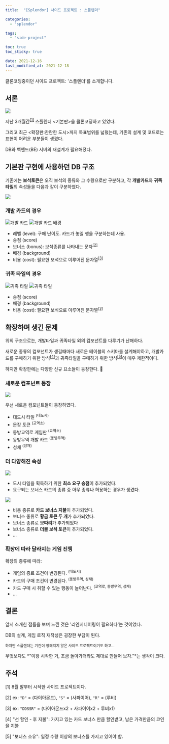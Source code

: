 ```yaml
---
title:  "[Splendor] 사이드 프로젝트 : 스플렌더"

categories:
  - "splendor"

tags:
  - "side-project"

toc: true
toc_sticky: true

date: 2021-12-16
last_modified_at: 2021-12-18
---
```


클론코딩중이던 사이드 프로젝트: '스플렌더'를 소개합니다.

<!-- more -->

## 서론

![](/assets/images/2021-12-17-splendor-legacy-development.png)

지난 3개월간<sup>[[1]](#fn-1)</sup> 스플렌더 &lt;기본판&gt;을 클론코딩하고 있었다.

그리고 최근 &lt;확장판:찬란한 도시&gt;까지 목표범위를 넓혔는데,
기존의 설계 및 코드로는 표현이 어려운 부분들이 생겼다.

DB와 백엔드(BE) 서버의 재설계가 필요해졌다.

## 기본판 구현에 사용하던 DB 구조

<!--

> <details><summary>DB 구조를 간단히 표현한 표 보기</summary>
> <br>
>
> | users            | games       | cards      | gamecards   | tiles      | gametiles   | coins  | gamecoins   |
> | ---------------- | ----------- | ---------- | ----------- | ---------- | ----------- | ------ | ----------- |
> | id               | id          | id         | id          | id         | id          | id     | id          |
> | username         | host_id     | score      | card_id     | score      | tile_id     | gem_id | coin_id     |
> | game_id          | title       | background | owner_id    | background | owner_id    |        | owner_id    |
> | next_player      | min_players | costs      | is_selected | costs      | is_selected |        | is_selected |
> | is_online        | max_players | level      |             |            |             |        |             |
> | is_player        | is_ingame   | bonus      |             |            |             |        |             |
> | is_playing       |             |            |             |            |             |        |             |
> | is_round_starter |             |            |             |            |             |        |             |
>
> 기존에는 너무 비효율적인 구조
>
> </details>

-->

기존에는 **보석토큰**은 오직 보석의 종류와 그 수량으로만 구분하고,
각 **개발카드**와 **귀족타일**의 속성들을 다음과 같이 구분하였다.

![](/assets/images/2021-12-16-legacy-properties.png)

### 개발 카드의 경우

![개발 카드](/assets/images/2021-12-18-development-card.png)
![개발 카드 배경](/assets/images/2021-12-18-development-card-backflip.png)

* 레벨 (level): 구매 난이도. 카드가 놓일 행을 구분하는데 사용.
* 승점 (score)
* 보너스 (bonus): 보석종류를 나타내는 문자<sup>[[2]](#fn-2)</sup>
* 배경 (background)
* 비용 (cost): 필요한 보석으로 이루어진 문자열<sup>[[3]](#fn-3)</sup>

### 귀족 타일의 경우

![귀족 타일](/assets/images/2021-12-18-noble-tile.png)
![귀족 타일](/assets/images/2021-12-18-noble-tile-backflip.png)

* 승점 (score)
* 배경 (background)
* 비용 (cost): 필요한 보석으로 이루어진 문자열<sup>[[3]](#fn-3)</sup>

## 확장하며 생긴 문제

위의 구조으로는, 개발타일과 귀족타일 외의 컴포넌트를 다루기가 난해하다.

새로운 종류의 컴포넌트가 생길때마다 새로운 테이블의 스키마를 설계해야하고,
개발카드를 구매하기 위한 방식<sup>[[4]](#fn-4)</sup>과
귀족타일을 구매하기 위한 방식<sup>[[5]](#fn-5)</sup>이
매우 제한적이다.

하지만 확장판에는 다양한 신규 요소들이 등장한다. 🥲

### 새로운 컴포넌트 등장

![](/assets/images/2021-12-18-splendor-expansion-component.png)

우선 새로운 컴포넌트들이 등장하였다.

* 대도시 타일 <sup>(대도시)</sup>
* 문장 토큰 <sup>(교역소)</sup>
* 동방교역로 게임판 <sup>(교역소)</sup>
* 동방무역 개발 카드 <sup>(동방무역)</sup>
* 성채 <sup>(성채)</sup>


### 더 다양해진 속성

![](/assets/images/2021-12-18-splendor-cities-city-tile-example.png)
* 도시 타일을 획득하기 위한 **최소 요구 승점**이 추가되었다.
* 요구되는 보너스 카드의 종류 중 아무 종류나 허용하는 경우가 생겼다.

![](/assets/images/2021-12-18-splendor-the-orient-card-description.png)


* 비용 종류로 **카드 보너스 지불**이 추가되었다.
* 보너스 종류로 **황금 토큰 두 개**가 추가되었다.
* 보너스 종류로 **보따리**가 추가되었다
* 보너스 종류로 **더블 보석 토큰**이 추가되었다.
* ...

### 확장에 따라 달라지는 게임 진행

확장의 종류에 따라:
* 게임의 종료 조건이 변경된다. <sup>(대도시)</sup>
* 카드의 구매 조건이 변경된다. <sup>(동방무역, 성채)</sup>
* 카드 구매 시 취할 수 있는 행동이 늘어난다. <sup>(교역로, 동방무역, 성채)</sup>
* ...

## 결론

앞서 소개한 점들을 보며 느낀 것은 '리엔지니어링이 필요하다'는 것이었다.

DB의 설계, 게임 로직 재작성은 굉장한 부담이 된다.

<sub>하지만 스플렌더는 기간이 정해지지 않은 사이드 프로젝트이기도 하고...</sub>

무엇보다도 *"이왕 시작한 거, 조금 돌아가더라도 제대로 만들어 보자."*는 생각이 크다.

## 주석

<span id="fn-1">[1] 8월 말부터 시작한 사이드 프로젝트이다.</span>

<span id="fn-2">[2] ex: `"D"` = (다이아몬드), `"S"` = (사파이어), `"R"` = (루비)</span>

<span id="fn-3">[3] ex: `"DDSSR"` = (다이아몬드x2 + 사파이어x2 + 루비x1)</span>

<span id="fn-4">[4] "선 할인 - 후 지불": 가지고 있는 카드 보너스 만큼 할인받고, 남은 가격만큼의 코인을 지불</span>

<span id="fn-5">[5] "보너스 소유": 일정 수량 이상의 보너스를 가지고 있어야 함.</span>

